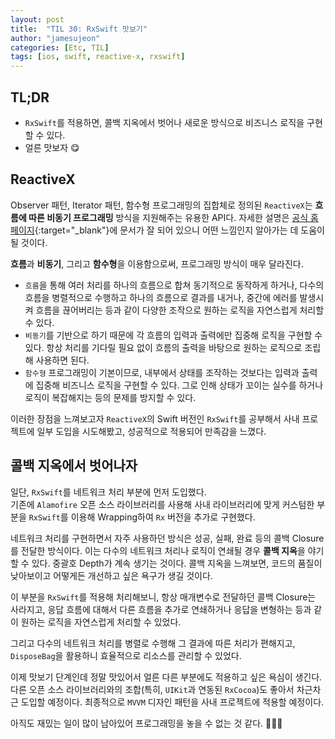 ```yaml
---
layout: post
title:  "TIL 30: RxSwift 맛보기"
author: "jamesujeon"
categories: [Etc, TIL]
tags: [ios, swift, reactive-x, rxswift]
---
```


## TL;DR

- `RxSwift`를 적용하면, 콜백 지옥에서 벗어나 새로운 방식으로 비즈니스 로직을 구현할 수 있다.
- 얼른 맛보자 😋

## ReactiveX

Observer 패턴, Iterator 패턴, 함수형 프로그래밍의 집합체로 정의된 `ReactiveX`는
**흐름에 따른 비동기 프로그래밍** 방식을 지원해주는 유용한 API다.
자세한 설명은 [공식 홈페이지](http://reactivex.io/){:target="_blank"}에
문서가 잘 되어 있으니 어떤 느낌인지 알아가는 데 도움이 될 것이다.

**흐름**과 **비동기**, 그리고 **함수형**을 이용함으로써, 프로그래밍 방식이 매우 달라진다.

- `흐름`을 통해 여러 처리를 하나의 흐름으로 합쳐 동기적으로 동작하게 하거나,
다수의 흐름을 병렬적으로 수행하고 하나의 흐름으로 결과를 내거나,
중간에 에러를 발생시켜 흐름을 끊어버리는 등과 같이 다양한 조작으로 원하는 로직을 자연스럽게 처리할 수 있다.
- `비동기`를 기반으로 하기 때문에 각 흐름의 입력과 출력에만 집중해 로직을 구현할 수 있다.
항상 처리를 기다릴 필요 없이 흐름의 출력을 바탕으로 원하는 로직으로 조립해 사용하면 된다.
- `함수형` 프로그래밍이 기본이므로, 내부에서 상태를 조작하는 것보다는 입력과 출력에 집중해 비즈니스 로직을 구현할 수 있다.
그로 인해 상태가 꼬이는 실수를 하거나 로직이 복잡해지는 등의 문제를 방지할 수 있다.

이러한 장점을 느껴보고자 `ReactiveX`의 Swift 버전인 `RxSwift`를 공부해서 사내 프로젝트에 일부 도입을 시도해봤고,
성공적으로 적용되어 만족감을 느꼈다.

## 콜백 지옥에서 벗어나자

일단, `RxSwift`를 네트워크 처리 부분에 먼저 도입했다.  
기존에 `Alamofire` 오픈 소스 라이브러리를 사용해 사내 라이브러리에 맞게 커스텀한 부분을
`RxSwift`를 이용해 Wrapping하여 `Rx` 버전을 추가로 구현했다.

네트워크 처리를 구현하면서 자주 사용하던 방식은 성공, 실패, 완료 등의 콜백 Closure를 전달한 방식이다.
이는 다수의 네트워크 처리나 로직이 연쇄될 경우 **콜백 지옥**을 야기할 수 있다.
중괄호 Depth가 계속 생기는 것이다.
콜백 지옥을 느껴보면, 코드의 품질이 낮아보이고 어떻게든 개선하고 싶은 욕구가 생길 것이다.

이 부분을 `RxSwift`를 적용해 처리해보니,
항상 매개변수로 전달하던 콜백 Closure는 사라지고,
응답 흐름에 대해서 다른 흐름을 추가로 연쇄하거나 응답을 변형하는 등과 같이 원하는 로직을 자연스럽게 처리할 수 있었다.

그리고 다수의 네트워크 처리를 병렬로 수행해 그 결과에 따른 처리가 편해지고,
`DisposeBag`을 활용하니 효율적으로 리소스를 관리할 수 있었다.

이제 맛보기 단계인데 정말 맛있어서 얼른 다른 부분에도 적용하고 싶은 욕심이 생긴다.  
다른 오픈 소스 라이브러리와의 조합(특히, `UIKit`과 연동된 `RxCocoa`)도 좋아서 차근차근 도입할 예정이다.
최종적으로 `MVVM` 디자인 패턴을 사내 프로젝트에 적용할 예정이다.

아직도 재밌는 일이 많이 남아있어 프로그래밍을 놓을 수 없는 것 같다. 👨🏻‍💻
